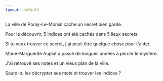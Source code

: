 ```yaml
---
layout: default
---
```


La ville de Paray-Le-Monial cache un secret bien gardé.

Pour le découvrir, 5 indices ont été cachés dans 5 lieux secrets.

Si tu veux trouver ce secret, j'ai peut-être quelque chose pour t'aider.

Marie-Marguerite Auplat a passé de longues années à percer le mystère.

J'ai retrouvé ses notes et un vieux plan de la ville.

Saura-tu les décrypter ses mots et trouver les indices ?